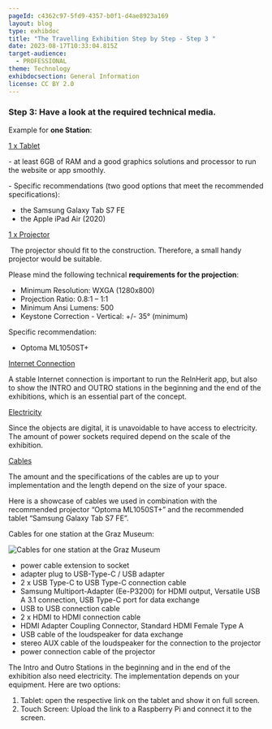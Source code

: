 ```yaml
---
pageId: c4362c97-5fd9-4357-b0f1-d4ae8923a169
layout: blog
type: exhibdoc
title: "The Travelling Exhibition Step by Step - Step 3 "
date: 2023-08-17T10:33:04.815Z
target-audience:
  - PROFESSIONAL
theme: Technology
exhibdocsection: General Information
license: CC BY 2.0
---
```

### **Step 3:** Have a look at the **required technical media**.

Example for **one Station**:

<u>1 x Tablet</u>

\- at least 6GB of RAM and a good graphics solutions and processor to run the website or app smoothly.

\- Specific recommendations (two good options that meet the recommended specifications):

* the Samsung Galaxy Tab S7 FE
* the Apple iPad Air (2020)

<u>1 x Projector</u>

 The projector should fit to the construction. Therefore, a small handy projector would be suitable.

Please mind the following technical **requirements for the projection**:

* Minimum Resolution: WXGA (1280x800)
* Projection Ratio: 0.8:1 – 1:1
* Minimum Ansi Lumens: 500
* Keystone Correction - Vertical: +/- 35° (minimum)

Specific recommendation:

* Optoma ML1050ST+

<u>Internet Connection</u>

A stable Internet connection is important to run the ReInHerit app, but also to show the INTRO and OUTRO stations in the beginning and the end of the exhibitions, which is an essential part of the concept.

<u>Electricity</u>

Since the objects are digital, it is unavoidable to have access to electricity. The amount of power sockets required depend on the scale of the exhibition.

<u>Cables</u>

The amount and the specifications of the cables are up to your implementation and the length depend on the size of your space.

Here is a showcase of cables we used in combination with the recommended projector “Optoma ML1050ST+” and the recommended tablet “Samsung Galaxy Tab S7 FE”.

Cables for one station at the Graz Museum: 

![Cables for one station at the Graz Museum](https://ucarecdn.com/57605c94-6cce-44b9-93fc-f3fe70cf1228/-/crop/238x221/30,40/-/preview/ "8 station cable ")

* power cable extension to socket
* adapter plug to USB-Type-C / USB adapter
* 2 x USB Type-C to USB Type-C connection cable
* Samsung Multiport-Adapter (Ee-P3200) for HDMI output, Versatile USB A 3.1 connection, USB Type-C port for data exchange
* USB to USB connection cable
* 2 x HDMI to HDMI connection cable
* HDMI Adapter Coupling Connector, Standard HDMI Female Type A
* USB cable of the loudspeaker for data exchange
* stereo AUX cable of the loudspeaker for the connection to the projector
* power connection cable of the projector

The Intro and Outro Stations in the beginning and in the end of the exhibition also need electricity. The implementation depends on your equipment. Here are two options:

1. Tablet: open the respective link on the tablet and show it on full screen.
2. Touch Screen: Upload the link to a Raspberry Pi and connect it to the screen.